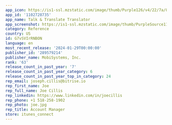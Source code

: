 ```yaml
---
app_icon: https://is1-ssl.mzstatic.com/image/thumb/Purple126/v4/22/7a/85/227a85a1-8ced-8181-b9be-b5004620db36/AppIcon-0-0-1x_U007emarketing-0-7-0-85-220.png/1024x1024bb.png
app_id: '1102728735'
app_name: Talk & Translate Translator
app_screenshot: https://is1-ssl.mzstatic.com/image/thumb/PurpleSource112/v4/28/06/79/28067922-a105-020d-28bc-8f778975360a/641a694c-d5b6-46c9-955b-bbd92bcb9f91_TT_iPhoneX_01_EN_01.png/1242x2688bb.png
category: Reference
country: US
id: G7vSVIrRNBON
language: en
most_recent_release: '2024-01-29T00:00:00'
publisher_id: '289579214'
publisher_name: MobiSystems, Inc.
rank: '63'
release_count_in_past_year: '7'
release_count_in_past_year_category: 6
release_count_in_past_year_top_in_category: 24
rep_email: joseph.cillis@bitrise.io
rep_first_name: Joe
rep_full_name: Joe Cillis
rep_linkedin: https://www.linkedin.com/in/joecillis
rep_phone: +1 518-258-1902
rep_photo: joe.jpg
rep_title: Account Manager
store: itunes_connect
---
```

